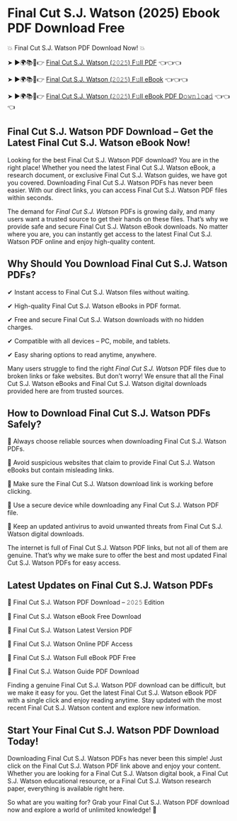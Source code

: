 # Final Cut S.J. Watson (2025) Ebook PDF Download Free

💥 Final Cut S.J. Watson PDF Download Now! 💥

➤ ►🌍📚📱👉 [Final Cut S.J. Watson (𝟸𝟶𝟸𝟻) F𝚞ll PDF](https://getpdf.xyz/final-cut-s.j.-watson) 👈👈👈


➤ ►🌍📚📱👉 [Final Cut S.J. Watson (𝟸𝟶𝟸𝟻) F𝚞ll eBook](https://getpdf.xyz/final-cut-s.j.-watson) 👈👈👈


➤ ►🌍📚📱👉 [Final Cut S.J. Watson (𝟸𝟶𝟸𝟻) F𝚞ll eBook PDF D𝚘𝚠𝚗𝚕𝚘a𝚍](https://getpdf.xyz/final-cut-s.j.-watson) 👈👈👈


## Final Cut S.J. Watson PDF Download – Get the Latest Final Cut S.J. Watson eBook Now!

Looking for the best Final Cut S.J. Watson PDF download? You are in the right place! Whether you need the latest Final Cut S.J. Watson eBook, a research document, or exclusive Final Cut S.J. Watson guides, we have got you covered. Downloading Final Cut S.J. Watson PDFs has never been easier. With our direct links, you can access Final Cut S.J. Watson PDF files within seconds.

The demand for *Final Cut S.J. Watson* PDFs is growing daily, and many users want a trusted source to get their hands on these files. That’s why we provide safe and secure Final Cut S.J. Watson eBook downloads. No matter where you are, you can instantly get access to the latest Final Cut S.J. Watson PDF online and enjoy high-quality content.

## Why Should You Download Final Cut S.J. Watson PDFs?

✔ Instant access to Final Cut S.J. Watson files without waiting.

✔ High-quality Final Cut S.J. Watson eBooks in PDF format.

✔ Free and secure Final Cut S.J. Watson downloads with no hidden charges.

✔ Compatible with all devices – PC, mobile, and tablets.

✔ Easy sharing options to read anytime, anywhere.

Many users struggle to find the right *Final Cut S.J. Watson* PDF files due to broken links or fake websites. But don’t worry! We ensure that all the Final Cut S.J. Watson eBooks and Final Cut S.J. Watson digital downloads provided here are from trusted sources.

## How to Download Final Cut S.J. Watson PDFs Safely?

📌 Always choose reliable sources when downloading Final Cut S.J. Watson PDFs.

📌 Avoid suspicious websites that claim to provide Final Cut S.J. Watson eBooks but contain misleading links.

📌 Make sure the Final Cut S.J. Watson download link is working before clicking.

📌 Use a secure device while downloading any Final Cut S.J. Watson PDF file.

📌 Keep an updated antivirus to avoid unwanted threats from Final Cut S.J. Watson digital downloads.

The internet is full of Final Cut S.J. Watson PDF links, but not all of them are genuine. That’s why we make sure to offer the best and most updated Final Cut S.J. Watson PDFs for easy access.

## Latest Updates on Final Cut S.J. Watson PDFs

🔹 Final Cut S.J. Watson PDF Download – 𝟸𝟶𝟸𝟻 Edition

🔹 Final Cut S.J. Watson eBook Free Download

🔹 Final Cut S.J. Watson Latest Version PDF

🔹 Final Cut S.J. Watson Online PDF Access

🔹 Final Cut S.J. Watson Full eBook PDF Free

🔹 Final Cut S.J. Watson Guide PDF Download

Finding a genuine Final Cut S.J. Watson PDF download can be difficult, but we make it easy for you. Get the latest Final Cut S.J. Watson eBook PDF with a single click and enjoy reading anytime. Stay updated with the most recent Final Cut S.J. Watson content and explore new information.

## Start Your Final Cut S.J. Watson PDF Download Today!

Downloading Final Cut S.J. Watson PDFs has never been this simple! Just click on the Final Cut S.J. Watson PDF link above and enjoy your content. Whether you are looking for a Final Cut S.J. Watson digital book, a Final Cut S.J. Watson educational resource, or a Final Cut S.J. Watson research paper, everything is available right here.

So what are you waiting for? Grab your Final Cut S.J. Watson PDF download now and explore a world of unlimited knowledge! 🚀